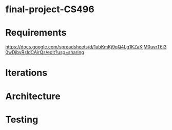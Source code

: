 # final-project-CS496

# Requirements
https://docs.google.com/spreadsheets/d/1ubKmKj9qQ4Lg1KZaKjM0uvrT6I30wDjbyRsIdCAirQs/edit?usp=sharing

# Iterations

# Architecture

# Testing
